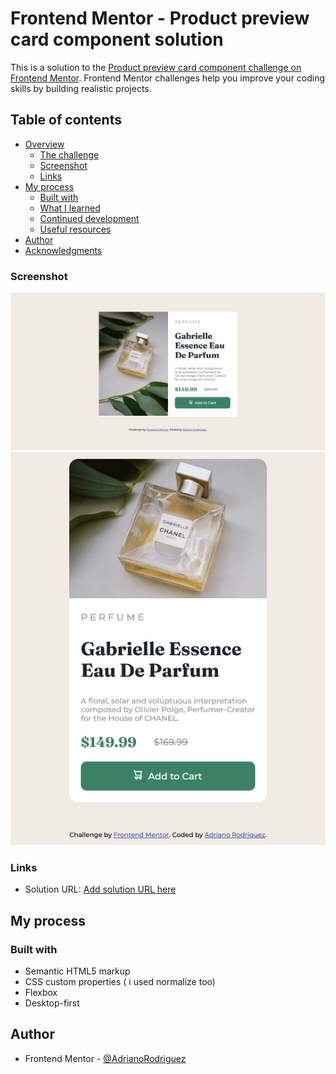 # Frontend Mentor - Product preview card component solution

This is a solution to the [Product preview card component challenge on Frontend Mentor](https://www.frontendmentor.io/challenges/product-preview-card-component-GO7UmttRfa). Frontend Mentor challenges help you improve your coding skills by building realistic projects. 

## Table of contents

- [Overview](#overview)
  - [The challenge](#the-challenge)
  - [Screenshot](#screenshot)
  - [Links](#links)
- [My process](#my-process)
  - [Built with](#built-with)
  - [What I learned](#what-i-learned)
  - [Continued development](#continued-development)
  - [Useful resources](#useful-resources)
- [Author](#Adriano_Rodriguez)
- [Acknowledgments](#acknowledgments)

### Screenshot

![](./screenshot/screenshot-desktop.png)
![](./screenshot/screenshot-mobile.png)

### Links

- Solution URL: [Add solution URL here](https://github.com/AdrianoRodriguez/frontendMentorChallenge-1.git)

## My process

### Built with

- Semantic HTML5 markup
- CSS custom properties ( i used normalize too)
- Flexbox
- Desktop-first

## Author

- Frontend Mentor - [@AdrianoRodriguez](https://www.frontendmentor.io/profile/AdrianoRodriguez)
